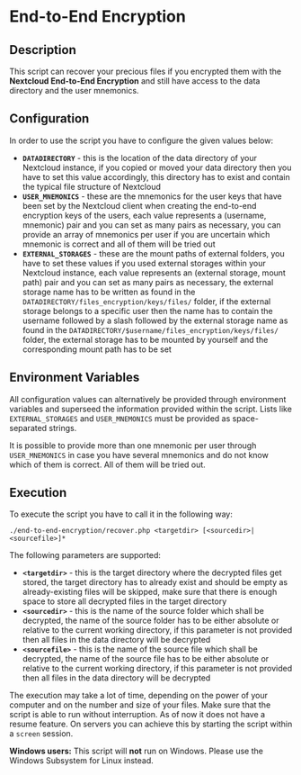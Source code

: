 # End-to-End Encryption

## Description

This script can recover your precious files if you encrypted them with the **Nextcloud End-to-End Encryption** and still have access to the data directory and the user mnemonics.

## Configuration

In order to use the script you have to configure the given values below:

* **`DATADIRECTORY`** - this is the location of the data directory of your Nextcloud instance, if you copied or moved your data directory then you have to set this value accordingly, this directory has to exist and contain the typical file structure of Nextcloud
* **`USER_MNEMONICS`** - these are the mnemonics for the user keys that have been set by the Nextcloud client when creating the end-to-end encryption keys of the users, each value represents a (username, mnemonic) pair and you can set as many pairs as necessary, you can provide an array of mnemonics per user if you are uncertain which mnemonic is correct and all of them will be tried out
* **`EXTERNAL_STORAGES`** - these are the mount paths of external folders, you have to set these values if you used external storages within your Nextcloud instance, each value represents an (external storage, mount path) pair and you can set as many pairs as necessary, the external storage name has to be written as found in the `DATADIRECTORY/files_encryption/keys/files/` folder, if the external storage belongs to a specific user then the name has to contain the username followed by a slash followed by the external storage name as found in the `DATADIRECTORY/$username/files_encryption/keys/files/` folder, the external storage has to be mounted by yourself and the corresponding mount path has to be set

## Environment Variables

All configuration values can alternatively be provided through environment variables and superseed the information provided within the script.
Lists like `EXTERNAL_STORAGES` and `USER_MNEMONICS` must be provided as space-separated strings.

It is possible to provide more than one mnemonic per user through `USER_MNEMONICS` in case you have several mnemonics and do not know which of them is correct. All of them will be tried out.

## Execution

To execute the script you have to call it in the following way:

```
./end-to-end-encryption/recover.php <targetdir> [<sourcedir>|<sourcefile>]*
```

The following parameters are supported:

* **`<targetdir>`** - this is the target directory where the decrypted files get stored, the target directory has to already exist and should be empty as already-existing files will be skipped, make sure that there is enough space to store all decrypted files in the target directory
* **`<sourcedir>`** - this is the name of the source folder which shall be decrypted, the name of the source folder has to be either absolute or relative to the current working directory, if this parameter is not provided then all files in the data directory will be decrypted
* **`<sourcefile>`** - this is the name of the source file which shall be decrypted, the name of the source file has to be either absolute or relative to the current working directory, if this parameter is not provided then all files in the data directory will be decrypted

The execution may take a lot of time, depending on the power of your computer and on the number and size of your files.
Make sure that the script is able to run without interruption.
As of now it does not have a resume feature.
On servers you can achieve this by starting the script within a `screen` session.

**Windows users:**
This script will **not** run on Windows.
Please use the Windows Subsystem for Linux instead.